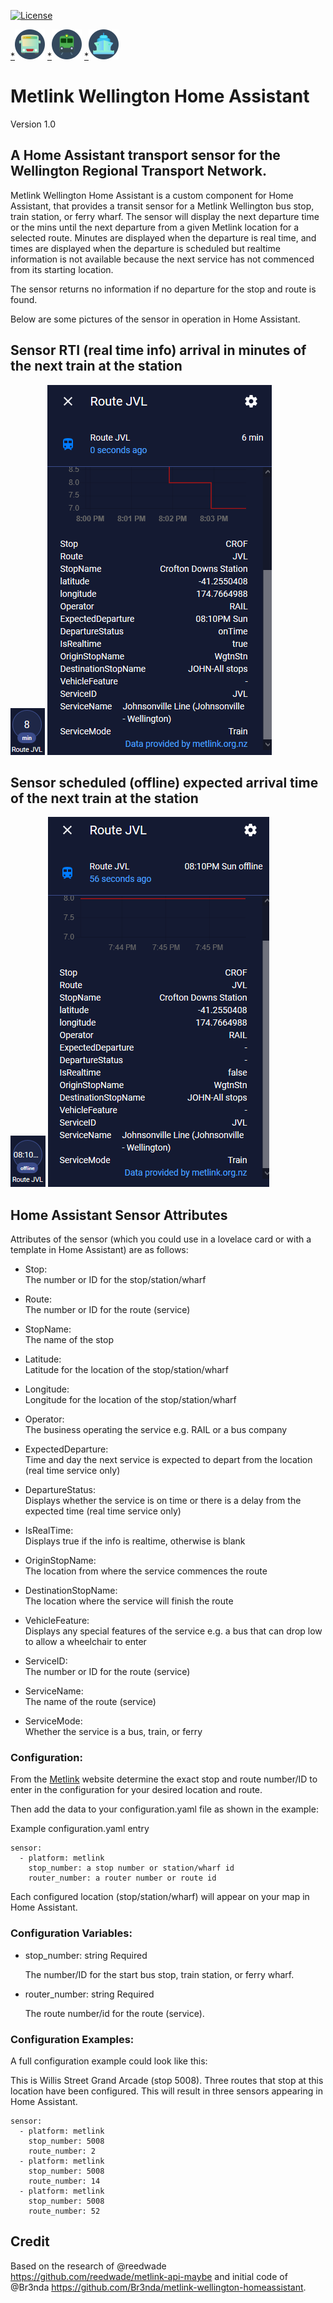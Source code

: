 [![License](https://img.shields.io/badge/license-MIT-blue.svg)](https://opensource.org/licenses/MIT)

[*](https://icons8.com/icons/set/bus)![Bus](img/icons8-bus-48.png)   [*](https://icons8.com/icons/set/train)![Train](img/icons8-train-48.png)    [*](https://icons8.com/icons/set/water-transportation)![Ferry](img/icons8-water-transportation-48.png)  
  
  # **Metlink Wellington Home Assistant**
  
  Version 1.0 
  
## **A Home Assistant transport sensor for the Wellington Regional Transport Network.** 

Metlink Wellington Home Assistant is a custom component for Home Assistant, that provides a transit sensor for a Metlink Wellington bus stop, train station, or ferry wharf. The sensor will display the next departure time or the mins until the next departure from a given Metlink location for a selected route. Minutes are displayed when the departure is real time, and times are displayed when the departure is scheduled but realtime information is not available because the next service has not commenced from its starting location. 

The sensor returns no information if no departure for the stop and route is found. 

Below are some pictures of the sensor in operation in Home Assistant. 

## Sensor RTI (real time info) arrival in minutes of the next train at the station

![RTI for the next train](img/metlink_train_sensor2.png)
![Realtime attributes info for the next train service](img/metlink_train_real.png)

## Sensor scheduled (offline) expected arrival time of the next train at the station 

![Time for the next train](img/metlink_train_sensor.png )
![Scheduled attributes info for the next train service](img/metlink_train_offline.png)

## Home Assistant Sensor Attributes

Attributes of the sensor (which you could use in a lovelace card or with a template in Home Assistant) are as follows:

* Stop:                       
   The number or ID for the stop/station/wharf

* Route:                      
   The number or ID for the route (service)
   
* StopName:                   
   The name of the stop

* Latitude:                   
   Latitude for the location of the stop/station/wharf

* Longitude:                  
   Longitude for the location of the stop/station/wharf 

* Operator:  
   The business operating the service e.g. RAIL or a bus company 
   
* ExpectedDeparture:          
   Time and day the next service is expected to depart from the location (real time service only)

* DepartureStatus:            
   Displays whether the service is on time or there is a delay from the expected time (real time service only)

* IsRealTime:                 
   Displays true if the info is realtime, otherwise is blank

* OriginStopName:             
   The location from where the service commences the route

* DestinationStopName:        
   The location where the service will finish the route

* VehicleFeature:             
   Displays any special features of the service e.g. a bus that can drop low to allow a wheelchair to enter
   
* ServiceID:                  
   The number or ID for the route (service)

* ServiceName:                
   The name of the route (service)

* ServiceMode:               
   Whether the service is a bus, train, or ferry

### Configuration:

From the [Metlink](https://www.metlink.org.nz/) website determine the exact stop and route number/ID to enter in the configuration for your desired location and route.

Then add the data to your configuration.yaml file as shown in the example:

Example configuration.yaml entry

```
sensor:
  - platform: metlink
    stop_number: a stop number or station/wharf id
    router_number: a router number or route id
```
Each configured location (stop/station/wharf) will appear on your map in Home Assistant.  

### Configuration Variables:

* stop_number:  string  Required

  The number/ID for the start bus stop, train station, or ferry wharf.

* router_number:  string  Required

  The route number/id for the route (service).

### Configuration Examples:

A full configuration example could look like this:

This is Willis Street Grand Arcade (stop 5008). Three routes that stop at this location have been configured. This will result in three sensors appearing in Home Assistant.  

```
sensor:
  - platform: metlink
    stop_number: 5008
    route_number: 2
  - platform: metlink
    stop_number: 5008
    route_number: 14
  - platform: metlink
    stop_number: 5008
    route_number: 52
```

## Credit

Based on the research of @reedwade https://github.com/reedwade/metlink-api-maybe and initial code of @Br3nda https://github.com/Br3nda/metlink-wellington-homeassistant. 
